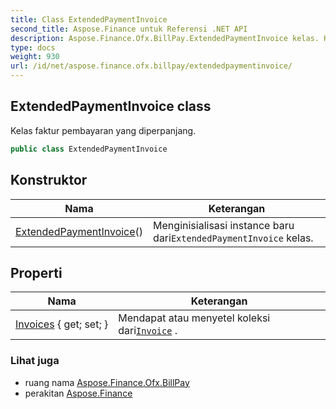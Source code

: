 ```yaml
---
title: Class ExtendedPaymentInvoice
second_title: Aspose.Finance untuk Referensi .NET API
description: Aspose.Finance.Ofx.BillPay.ExtendedPaymentInvoice kelas. Kelas faktur pembayaran yang diperpanjang.
type: docs
weight: 930
url: /id/net/aspose.finance.ofx.billpay/extendedpaymentinvoice/
---
```

## ExtendedPaymentInvoice class

Kelas faktur pembayaran yang diperpanjang.

```csharp
public class ExtendedPaymentInvoice
```

## Konstruktor

| Nama | Keterangan |
| --- | --- |
| [ExtendedPaymentInvoice](extendedpaymentinvoice/)() | Menginisialisasi instance baru dari`ExtendedPaymentInvoice` kelas. |

## Properti

| Nama | Keterangan |
| --- | --- |
| [Invoices](../../aspose.finance.ofx.billpay/extendedpaymentinvoice/invoices/) { get; set; } | Mendapat atau menyetel koleksi dari[`Invoice`](../../aspose.finance.ofx/invoice/) . |

### Lihat juga

* ruang nama [Aspose.Finance.Ofx.BillPay](../../aspose.finance.ofx.billpay/)
* perakitan [Aspose.Finance](../../)


